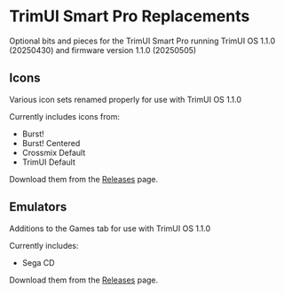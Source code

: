# TrimUI Smart Pro Replacements

Optional bits and pieces for the TrimUI Smart Pro running TrimUI OS 1.1.0 (20250430) and firmware version 1.1.0 (20250505)

## Icons

Various icon sets renamed properly for use with TrimUI OS 1.1.0

Currently includes icons from:

- Burst!
- Burst! Centered
- Crossmix Default
- TrimUI Default

Download them from the [Releases](https://github.com/Stevearino42/trimui-smart-pro-replacements/releases) page.

## Emulators

Additions to the Games tab for use with TrimUI OS 1.1.0

Currently includes:

- Sega CD

Download them from the [Releases](https://github.com/Stevearino42/trimui-smart-pro-replacements/releases) page.

